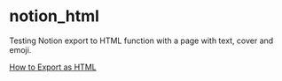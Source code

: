 # notion_html
Testing Notion export to HTML function with a page with text, cover and emoji.

[How to Export as HTML](https://www.notion.so/Export-as-HTML-bf3fe9e6920e4b9883cbd8a76b6128b7)
